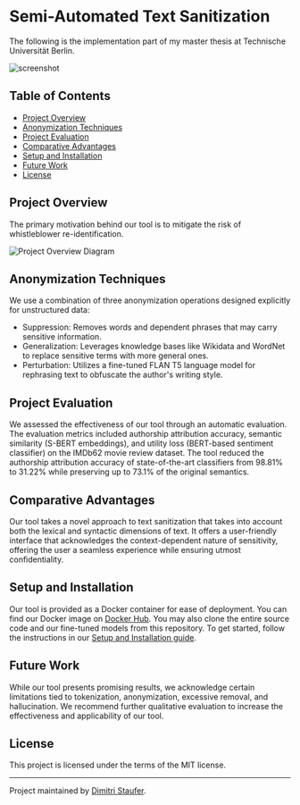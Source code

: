 # Semi-Automated Text Sanitization

The following is the implementation part of my master thesis at Technische Universität Berlin.

![screenshot](<Screenshot-Link-Here>)

## Table of Contents

- [Project Overview](#project-overview)
- [Anonymization Techniques](#anonymization-techniques)
- [Project Evaluation](#project-evaluation)
- [Comparative Advantages](#comparative-advantages)
- [Setup and Installation](#setup-and-installation)
- [Future Work](#future-work)
- [License](#license)

## Project Overview

The primary motivation behind our tool is to mitigate the risk of whistleblower re-identification.

![Project Overview Diagram](<Diagram-Link-Here>)

## Anonymization Techniques

We use a combination of three anonymization operations designed explicitly for unstructured data:

- Suppression: Removes words and dependent phrases that may carry sensitive information.
- Generalization: Leverages knowledge bases like Wikidata and WordNet to replace sensitive terms with more general ones.
- Perturbation: Utilizes a fine-tuned FLAN T5 language model for rephrasing text to obfuscate the author's writing style.

## Project Evaluation

We assessed the effectiveness of our tool through an automatic evaluation. The evaluation metrics included authorship attribution accuracy, semantic similarity (S-BERT embeddings), and utility loss (BERT-based sentiment classifier) on the IMDb62 movie review dataset. The tool reduced the authorship attribution accuracy of state-of-the-art classifiers from 98.81% to 31.22% while preserving up to 73.1% of the original semantics.

## Comparative Advantages

Our tool takes a novel approach to text sanitization that takes into account both the lexical and syntactic dimensions of text. It offers a user-friendly interface that acknowledges the context-dependent nature of sensitivity, offering the user a seamless experience while ensuring utmost confidentiality.

## Setup and Installation

Our tool is provided as a Docker container for ease of deployment. You can find our Docker image on [Docker Hub](<Docker-Hub-Link-Here>). You may also clone the entire source code and our fine-tuned models from this repository. To get started, follow the instructions in our [Setup and Installation guide](<Your-Installation-Guide-Link-Here>).

## Future Work

While our tool presents promising results, we acknowledge certain limitations tied to tokenization, anonymization, excessive removal, and hallucination. We recommend further qualitative evaluation to increase the effectiveness and applicability of our tool. 

## License

This project is licensed under the terms of the MIT license.

---
Project maintained by [Dimitri Staufer](https://www.dimitristaufer.com/contact).
